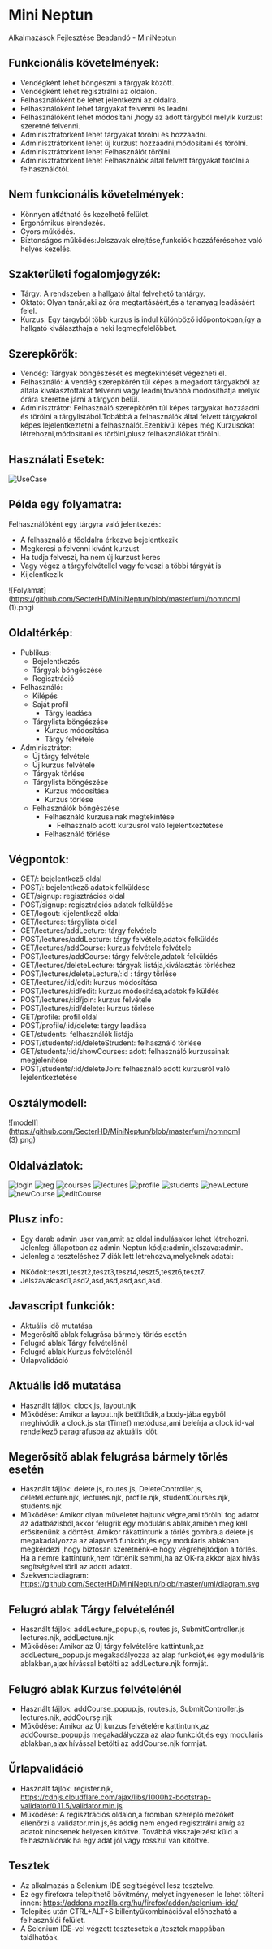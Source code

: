 # Mini Neptun
Alkalmazások Fejlesztése Beadandó - MiniNeptun

## Funkcionális követelmények:
* Vendégként lehet böngészni a tárgyak között.
* Vendégként lehet regisztrálni az oldalon.
* Felhasználóként be lehet jelentkezni az oldalra.
* Felhasználóként lehet tárgyakat felvenni és leadni.
* Felhasználóként lehet módosítani ,hogy az adott tárgyból melyik kurzust szeretné felvenni.
* Adminisztrátorként lehet tárgyakat törölni és hozzáadni.
* Adminisztrátorként lehet új kurzust hozzáadni,módosítani és törölni.
* Adminisztrátorként lehet Felhasználót törölni.
* Adminisztrátorként lehet Felhasználók által felvett tárgyakat törölni a felhasználótól.

## Nem funkcionális követelmények:
* Könnyen átlátható és kezelhető felület.
* Ergonómikus elrendezés.
* Gyors működés.
* Biztonságos működés:Jelszavak elrejtése,funkciók hozzáférésehez való helyes kezelés.

## Szakterületi fogalomjegyzék:
* Tárgy:  A rendszeben a hallgató által felvehető tantárgy.
* Oktató: Olyan tanár,aki az óra megtartásáért,és a tananyag leadásáért felel.
* Kurzus: Egy tárgyból több kurzus is indul különböző időpontokban,így a hallgató kiválaszthaja a neki legmegfelelőbbet.

## Szerepkörök:
* Vendég: Tárgyak böngészését és megtekintését végezheti el.
* Felhasználó: A vendég szerepkörén túl képes a megadott tárgyakból az általa kiválasztottakat felvenni vagy leadni,továbbá módosíthatja melyik órára szeretne járni a tárgyon belül.
* Adminisztrátor: Felhasználó szerepkörén túl képes tárgyakat hozzáadni és törölni a tárgylistából.Tobábbá a felhasználók által felvett tárgyakról képes lejelentkeztetni a felhasználót.Ezenkívül képes még Kurzusokat létrehozni,módosítani és törölni,plusz felhasználókat törölni.

## Használati Esetek:

![UseCase](https://github.com/SecterHD/MiniNeptun/blob/master/uml/UseCaseDiagram2.png)

## Példa egy folyamatra:
Felhasználóként egy tárgyra való jelentkezés:

* A felhasználó a főoldalra érkezve bejelentkezik
* Megkeresi a felvenni kívánt kurzust
* Ha tudja felveszi, ha nem új kurzust keres
* Vagy végez a tárgyfelvétellel vagy felveszi a többi tárgyát is
* Kijelentkezik 

![Folyamat](https://github.com/SecterHD/MiniNeptun/blob/master/uml/nomnoml (1).png)

## Oldaltérkép:

- Publikus:
  - Bejelentkezés
  - Tárgyak böngészése
  - Regisztráció
- Felhasználó:
  - Kilépés
  - Saját profil
    - Tárgy leadása
  - Tárgylista böngészése
    - Kurzus módosítása
    - Tárgy felvétele
- Adminisztrátor:
  - Új tárgy felvétele
  - Új kurzus felvétele
  - Tárgyak törlése
  - Tárgylista böngészése
    - Kurzus módosítása
    - Kurzus törlése
  - Felhasználók böngészése
    - Felhasználó kurzusainak megtekintése
      - Felhasználó adott kurzusról való lejelentkeztetése
    - Felhasználó törlése
    
## Végpontok:
* GET/: bejelentkező oldal
* POST/: bejelentkező adatok felküldése
* GET/signup: regisztrációs oldal
* POST/signup: regisztrációs adatok felküldése
* GET/logout: kijelentkező oldal
* GET/lectures: tárgylista oldal
* GET/lectures/addLecture: tárgy felvétele
* POST/lectures/addLecture: tárgy felvétele,adatok felküldés
* GET/lectures/addCourse: kurzus felvétele felvétele
* POST/lectures/addCourse: tárgy felvétele,adatok felküldés
* GET/lectures/deleteLecture: tárgyak listája,kiválasztás törléshez
* POST/lectures/deleteLecture/:id : tárgy törlése
* GET/lectures/:id/edit: kurzus módosítása
* POST/lectures/:id/edit: kurzus módositása,adatok felküldés
* POST/lectures/:id/join: kurzus felvétele
* POST/lectures/:id/delete: kurzus törlése
* GET/profile: profil oldal
* POST/profile/:id/delete: tárgy leadása
* GET/students: felhasználók listája
* POST/students/:id/deleteStrudent: felhasználó törlése
* GET/students/:id/showCourses: adott felhasználó kurzusainak megjelenítése
* POST/students/:id/deleteJoin: felhasználó adott kurzusról való lejelentkeztetése

## Osztálymodell:

![modell](https://github.com/SecterHD/MiniNeptun/blob/master/uml/nomnoml (3).png)

## Oldalvázlatok:

![login](https://github.com/SecterHD/MiniNeptun/blob/master/drotvaz/login.png)
![reg](https://github.com/SecterHD/MiniNeptun/blob/master/drotvaz/register.png)
![courses](https://github.com/SecterHD/MiniNeptun/blob/master/drotvaz/courses.png)
![lectures](https://github.com/SecterHD/MiniNeptun/blob/master/drotvaz/lectures.png)
![profile](https://github.com/SecterHD/MiniNeptun/blob/master/drotvaz/profile.png)
![students](https://github.com/SecterHD/MiniNeptun/blob/master/drotvaz/students.png)
![newLecture](https://github.com/SecterHD/MiniNeptun/blob/master/drotvaz/newLecture.png)
![newCourse](https://github.com/SecterHD/MiniNeptun/blob/master/drotvaz/newCourse.png)
![editCourse](https://github.com/SecterHD/MiniNeptun/blob/master/drotvaz/editCourse.png)

## Plusz info:

* Egy darab admin user van,amit az oldal indulásakor lehet létrehozni. Jelenlegi állapotban az admin Neptun kódja:admin,jelszava:admin.
* Jelenleg a teszteléshez 7 diák lett létrehozva,melyeknek adatai:
- NKódok:teszt1,teszt2,teszt3,teszt4,teszt5,teszt6,teszt7.
- Jelszavak:asd1,asd2,asd,asd,asd,asd,asd.

## Javascript funkciók:
* Aktuális idő mutatása
* Megerősítő ablak felugrása bármely törlés esetén
* Felugró ablak Tárgy felvételénél
* Felugró ablak Kurzus felvételénél
* Űrlapvalidáció

## Aktuális idő mutatása
* Használt fájlok: clock.js, layout.njk
* Működése: Amikor a layout.njk betöltődik,a body-jába egyből meghívódik a clock.js startTime() metódusa,ami beleírja a clock id-val rendelkező paragrafusba az aktuális időt.

## Megerősítő ablak felugrása bármely törlés esetén
* Használt fájlok: delete.js, routes.js, DeleteController.js, deleteLecture.njk, lectures.njk, profile.njk, studentCourses.njk, students.njk
* Működése: Amikor olyan műveletet hajtunk végre,ami törölni fog adatot az adatbázisból,akkor felugrik egy moduláris ablak,amiben meg kell erősítenünk a döntést. Amikor rákattintunk a törlés gombra,a delete.js megakadályozza az alapvető funkciót,és egy moduláris ablakban megkérdezi ,hogy biztosan szeretnénk-e hogy végrehejtódjon a törlés. Ha a nemre kattintunk,nem történik semmi,ha az OK-ra,akkor ajax hívás segítségével törli az adott adatot.
* Szekvenciadiagram: https://github.com/SecterHD/MiniNeptun/blob/master/uml/diagram.svg

## Felugró ablak Tárgy felvételénél
* Használt fájlok: addLecture_popup.js, routes.js, SubmitController.js lectures.njk, addLecture.njk
* Működése: Amikor az Új tárgy felvételére kattintunk,az addLecture_popup.js megakadályozza az alap funkciót,és egy moduláris ablakban,ajax hívással betölti az addLecture.njk formját.

## Felugró ablak Kurzus felvételénél
* Használt fájlok: addCourse_popup.js, routes.js, SubmitController.js lectures.njk, addCourse.njk
* Működése: Amikor az Új kurzus felvételére kattintunk,az addCourse_popup.js megakadályozza az alap funkciót,és egy moduláris ablakban,ajax hívással betölti az addCourse.njk formját.

## Űrlapvalidáció
* Használt fájlok: register.njk, https://cdnjs.cloudflare.com/ajax/libs/1000hz-bootstrap-validator/0.11.5/validator.min.js
* Működése: A regisztrációs oldalon,a fromban szereplő mezőket ellenőrzi a validator.min.js,és addig nem enged regisztrálni amíg az adatok nincsenek helyesen kitöltve. Továbbá visszajelzést küld a felhasználónak ha egy adat jól,vagy rosszul van kitöltve.

## Tesztek
* Az alkalmazás a Selenium IDE segítségével lesz tesztelve.
* Ez egy firefoxra telepíthető bővítmény, melyet ingyenesen le lehet tölteni innen: https://addons.mozilla.org/hu/firefox/addon/selenium-ide/
* Telepítés után CTRL+ALT+S billentyűkombinációval előhozható a felhasználói felület.
* A Selenium IDE-vel végzett tesztesetek a /tesztek mappában találhatóak.




